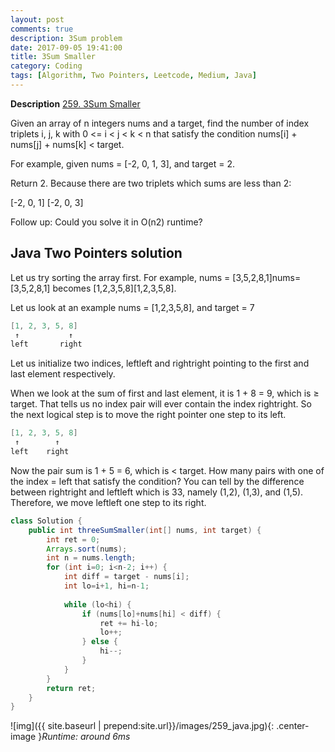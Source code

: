 ```yaml
---
layout: post
comments: true
description: 3Sum problem 
date: 2017-09-05 19:41:00
title: 3Sum Smaller
category: Coding
tags: [Algorithm, Two Pointers, Leetcode, Medium, Java]
---
```


**Description**
[259. 3Sum Smaller](https://leetcode.com/problems/3sum-smaller/description/)



Given an array of n integers nums and a target, find the number of index triplets i, j, k with 0 <= i < j < k < n that satisfy the condition nums[i] + nums[j] + nums[k] < target.

For example, given nums = [-2, 0, 1, 3], and target = 2.

Return 2. Because there are two triplets which sums are less than 2:

[-2, 0, 1]
[-2, 0, 3]

Follow up:
Could you solve it in O(n2) runtime?



## Java Two Pointers solution
Let us try sorting the array first. For example, nums = [3,5,2,8,1]nums=[3,5,2,8,1] becomes [1,2,3,5,8][1,2,3,5,8].

Let us look at an example nums = [1,2,3,5,8], and target = 7
```java
[1, 2, 3, 5, 8]
 ↑           ↑
left       right
```
Let us initialize two indices, leftleft and rightright pointing to the first and last element respectively.

When we look at the sum of first and last element, it is 1 + 8 = 9, which is ≥ target. That tells us no index pair will ever contain the index rightright. So the next logical step is to move the right pointer one step to its left.
```java
[1, 2, 3, 5, 8]
 ↑        ↑
left    right
```
Now the pair sum is 1 + 5 = 6, which is < target. How many pairs with one of the index = left that satisfy the condition? You can tell by the difference between rightright and leftleft which is 33, namely (1,2), (1,3), and (1,5). Therefore, we move leftleft one step to its right.

```java
class Solution {
    public int threeSumSmaller(int[] nums, int target) {
        int ret = 0;
        Arrays.sort(nums);
        int n = nums.length;
        for (int i=0; i<n-2; i++) {
            int diff = target - nums[i];
            int lo=i+1, hi=n-1;
            
            while (lo<hi) {
                if (nums[lo]+nums[hi] < diff) {
                    ret += hi-lo;
                    lo++;
                } else {
                    hi--;
                }
            }
        }
        return ret;
    }
}

```

![img]({{ site.baseurl | prepend:site.url}}/images/259_java.jpg){: .center-image }*Runtime: around 6ms*


